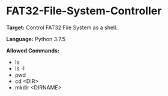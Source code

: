 # FAT32-File-System-Controller
**Target:** Control FAT32 File System as a shell.

**Language:** Python 3.7.5

**Allowed Commands:**
* ls
* ls -l
* pwd
* cd \<DIR\>
* mkdir \<DIRNAME\>

